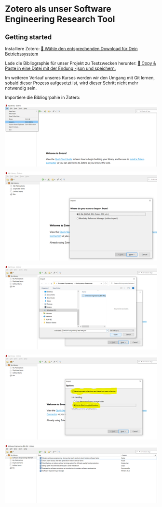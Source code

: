 # Zotero als unser Software Engineering Research Tool

## Getting started

Installiere Zotero:
[:link: Wähle den entsprechenden Download für Dein Betriebssysstem](https://www.zotero.org/) 

Lade die Bibliographie für unser Projekt zu Testzwecken herunter:
[:link: Copy & Paste in eine Datei mit der Endung -json und speichern.](https://github.com/oliverhankel/Software-Engineering/blob/main/Bibliography-References/Software-Engineering-Bib-Ref.json)

Im weiteren Verlauf unseres Kurses werden wir den Umgang mit Git lernen, sobald dieser Prozess aufgesetzt ist, wird dieser Schritt nicht mehr notwendig sein.

Importiere die Bibliogrpahie in Zotero:

![Files - Import](../../../Assets/01-Zotero-Getting-Started.PNG)

![Choose Bibtex](../../../Assets/02-Zotero-Getting-Started.PNG)

![Choose the Bibtex file](../../../Assets/03-Zotero-Getting-Started.PNG)

![Start a new collection](../../../Assets/04-Zotero-Getting-Started.PNG)

![Result](../../../Assets/05-Zotero-Getting-Started.PNG)

##  